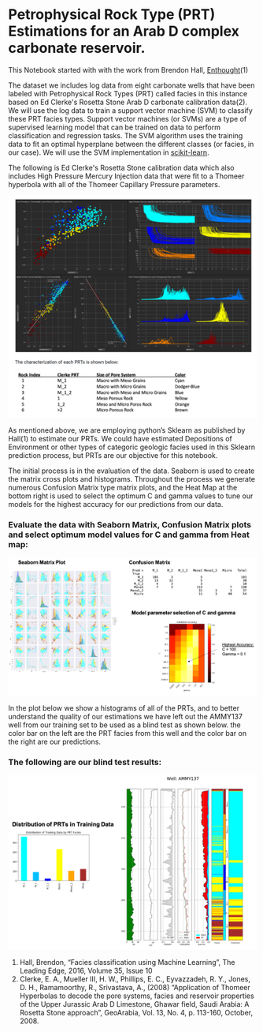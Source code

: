 # Petrophysical Rock Type (PRT) Estimations for an Arab D complex carbonate reservoir.

This Notebook started with with the work from Brendon Hall, [Enthought](https://www.enthought.com/)(1)

The dataset we includes log data from eight carbonate wells that have been labeled with Petrophysical Rock Types (PRT) called facies in this instance based on Ed Clerke's Rosetta Stone Arab D carbonate calibration data(2).  We will use the log data to train a support vector machine (SVM) to classify these PRT facies types.  Support vector machines (or SVMs) are a type of supervised learning model that can be trained on data to perform classification and regression tasks.  The SVM algorithm uses the training data to fit an optimal hyperplane between the different classes (or facies, in our case).  We will use the SVM implementation in [scikit-learn](http://scikit-learn.org/stable/modules/svm.html). 

The following is Ed Clerke's Rosetta Stone calibration data which also includes High Pressure Mercury Injection data that were fit to a Thomeer hyperbola with all of the Thomeer Capillary Pressure parameters. 

![Notebook_Image](prt.png)

As mentioned above, we are employing python’s Sklearn as published by Hall(1) to estimate our PRTs. We could have estimated Depositions of Environment or other types of categoric geologic facies used in this Sklearn prediction process, but PRTs are our objective for this notebook. 

The initial process is in the evaluation of the data. Seaborn is used to create the matrix cross plots and histograms. Throughout the process we generate numerous Confusion Matrix type matrix plots, and the Heat Map at the bottom right is used to select the optimum C and gamma values to tune our models for the highest accuracy for our predictions from our data. 

### Evaluate the data with Seaborn Matrix, Confusion Matrix plots and select optimum model values for C and gamma from Heat map:

![Notebook_Image](evaluate.png)

In the plot below we show a histograms of all of the PRTs, and to better understand the quality of our estimations we have left out the AMMY137 well from our training set to be used as a blind test as shown below. the color bar on the left are the PRT facies from this well and the color bar on the right are our predictions.

### The following are our blind test results:
 
![Notebook_Image](blindtest.png)


1.	Hall, Brendon, “Facies classification using Machine Learning”, The Leading Edge, 2016, Volume 35, Issue 10
2.	Clerke, E. A., Mueller III, H. W., Phillips, E. C., Eyvazzadeh, R. Y., Jones, D. H., Ramamoorthy, R., Srivastava, A., (2008) “Application of Thomeer Hyperbolas to decode the pore systems, facies and reservoir properties of the Upper Jurassic Arab D Limestone, Ghawar field, Saudi Arabia: A Rosetta Stone approach”, GeoArabia, Vol. 13, No. 4, p. 113-160, October, 2008. 
